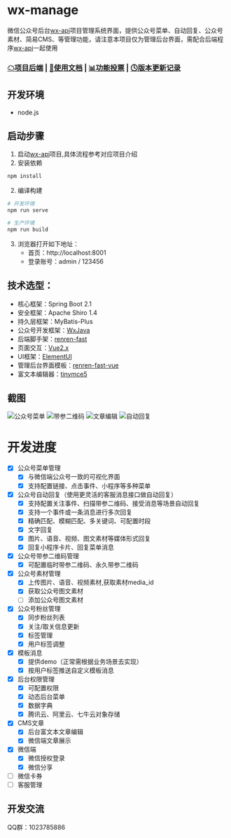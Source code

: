 # wx-manage
微信公众号后台[wx-api](https://github.com/niefy/wx-api)项目管理系统界面，提供公众号菜单、自动回复、公众号素材、简易CMS、等管理功能，请注意本项目仅为管理后台界面，需配合后端程序[wx-api](https://github.com/niefy/wx-api)一起使用

### [☁项目后端](https://github.com/niefy/wx-api) | [📖使用文档](https://github.com/niefy/wx-manage/wiki) | [📊功能投票](https://wj.qq.com/s2/5896407/a381) | [🕓版本更新记录](https://github.com/niefy/wx-manage/wiki/更新记录-versions)

## 开发环境
- node.js

## 启动步骤
1. 启动[wx-api](https://github.com/niefy/wx-api)项目,具体流程参考对应项目介绍
2. 安装依赖

``` bash
npm install
```
2. 编译构建
``` bash
# 开发环境
npm run serve

# 生产环境
npm run build
```
3. 浏览器打开如下地址：
    - 首页：http://localhost:8001
    - 登录账号：admin / 123456


## 技术选型：
- 核心框架：Spring Boot 2.1
- 安全框架：Apache Shiro 1.4
- 持久层框架：MyBatis-Plus
- 公众号开发框架：[WxJava](https://github.com/Wechat-Group/WxJava)
- 后端脚手架：[renren-fast](https://gitee.com/renrenio/renren-fast)
- 页面交互：[Vue2.x](https://cn.vuejs.org/v2/guide/)
- UI框架：[ElementUI](https://element.eleme.cn/#/zh-CN/component/quickstart)
- 管理后台界面模板：[renren-fast-vue](https://gitee.com/renrenio/renren-fast-vue)
- 富文本编辑器：[tinymce5](https://www.tiny.cloud/docs/quick-start/)



## 截图
![公众号菜单](https://s1.ax1x.com/2020/04/10/GTq6sI.png)
![带参二维码](https://s1.ax1x.com/2020/04/10/GTqBJe.png)
![文章编辑](https://s1.ax1x.com/2020/04/10/GTqrzd.png)
![自动回复](https://s1.ax1x.com/2020/04/10/GTqyQA.png)


# 开发进度
- [x] 公众号菜单管理
    - [x] 与微信端公众号一致的可视化界面
    - [x] 支持配置链接、点击事件、小程序等多种菜单
- [x] 公众号自动回复（使用更灵活的客服消息接口做自动回复）
    - [x] 支持配置关注事件、扫描带参二维码、接受消息等场景自动回复
    - [x] 支持一个事件或一条消息进行多次回复
    - [x] 精确匹配、模糊匹配、多关键词、可配置时段
    - [x] 文字回复
    - [x] 图片、语音、视频、图文素材等媒体形式回复
    - [x] 回复小程序卡片、回复菜单消息
- [x] 公众号带参二维码管理
    - [x] 可配置临时带参二维码、永久带参二维码
- [x] 公众号素材管理
    - [x] 上传图片、语音、视频素材,获取素材media_id
    - [x] 获取公众号图文素材
    - [ ] 添加公众号图文素材
- [X] 公众号粉丝管理
    - [x] 同步粉丝列表
    - [x] 关注/取关信息更新
    - [x] 标签管理
    - [x] 用户标签调整
- [X] 模板消息
    - [x] 提供demo（正常需根据业务场景去实现）
    - [x] 按用户标签推送自定义模板消息
- [x] 后台权限管理
    - [x] 可配置权限
    - [x] 动态后台菜单
    - [x] 数据字典
    - [x] 腾讯云、阿里云、七牛云对象存储
- [x] CMS文章
    - [x] 后台富文本文章编辑
    - [x] 微信端文章展示
- [x] 微信端
    - [x] 微信授权登录
    - [x] 微信分享
- [ ] 微信卡券
- [ ] 客服管理

## 开发交流
QQ群：1023785886 
